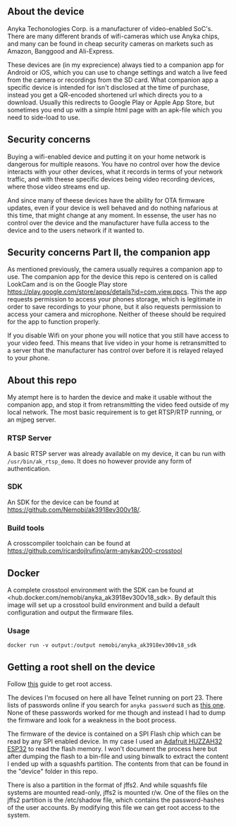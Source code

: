 

## About the device ##

Anyka Techonologies Corp. is a manufacturer of video-enabled SoC's. There are
many different brands of wifi-cameras which use Anyka chips, and many can be found in cheap security cameras on markets such as Amazon, Banggood and Ali-Express.

These devices are (in my exprecience) always tied to a companion app for Android or iOS, which you can use to change settings and watch a live feed from the camera or recordings from the SD card. What companion app a specific device is intended for isn't disclosed at the time of purchase, instead you get a QR-encoded shortened url which directs you to a download. Usually this redirects to Google Play or Apple App Store, but sometimes you end up with a simple html page with an apk-file which you need to side-load to use.
 
## Security concerns ##

Buying a wifi-enabled device and putting it on your home network is dangerous for multiple reasons. You have no control over how the device interacts with your other devices, what it records in terms of your network traffic, and with theese specific devices being video recording devices, where those video streams end up.

And since many of theese devices have the ability for OTA firmware updates, even if your device is well behaved and do nothing nafarious at this time, that might change at any moment. In essense, the user has no control over the device and the manufacturer have fulla access to the device and to the users network if it wanted to.

## Security concerns Part II, the companion app ##

As mentioned previously, the camera usually requires a companion app to use. The companion app for the device this repo is centered on is called LookCam and is on the Google Play store <https://play.google.com/store/apps/details?id=com.view.ppcs>. This the app requests permission to access your phones storage, which is legitimate in order to save recordings to your phone, but it also requests permission to access your camera and microphone. Neither of theese should be required for the app to function properly.

If you disable Wifi on your phone you will notice that you still have access to your video feed. This means that live video in your home is retransmitted to a server that the manufacturer has control over before it is relayed relayed to your phone.

## About this repo ## 

My atempt here is to harden the device and make it usable without the companion app, and stop it from retransmitting the video feed outside of my local network. The most basic requirement is to get RTSP/RTP running, or an mjpeg server.

### RTSP Server

A basic RTSP server was already available on my device, it can bu run with `/usr/bin/ak_rtsp_demo`. It does no however provide any form of authentication.

### SDK

An SDK for the device can be found at <https://github.com/Nemobi/ak3918ev300v18/>.

### Build tools

A crosscompiler toolchain can be found at <https://github.com/ricardojlrufino/arm-anykav200-crosstool>

## Docker 

A complete crosstool environment with the SDK can be found at <hub.docker.com/nemobi/anyka_ak3918ev300v18_sdk>.
By default this image will set up a crosstool build environment and build a default configuration and output the firmware files.

### Usage
```
docker run -v output:/output nemobi/anyka_ak3918ev300v18_sdk
```

## Getting a root shell on the device ##

Follow [this](/ROOT_ACCESS.md) guide to get root access.

The devices I'm focused on here all have Telnet running on port 23.
There lists of passwords online if you search for ```anyka password``` such as [this one](https://gist.github.com/gabonator/74cdd6ab4f733ff047356198c781f27d). None of these passwords worked for me though and instead I had to dump the firmware and look for a weakness in the boot process. 

The firmware of the device is contained on a SPI Flash chip which can be read by any SPI enabled device. In my case I used an [Adafruit HUZZAH32 ESP32](https://www.adafruit.com/product/3405) to read the flash memory. I won't document the process here but after dumping the flash to a bin-file and using binwalk to extract the content I ended up with a squashfs partition. The contents from that can be found in the "device" folder in this repo.

There is also a partition in the format of jffs2. And while squashfs file systems are mounted read-only, jffs2 is mounted r/w. One of the files on the jffs2 partition is the /etc/shadow file, which contains the password-hashes of the user accounts. By modifying this file we can get root access to the system.


